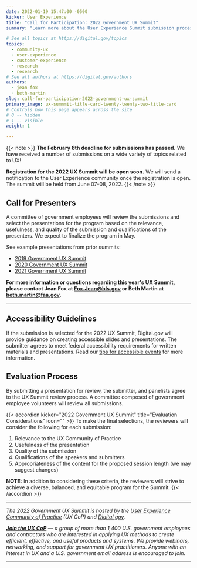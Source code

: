 ```yaml
---
date: 2022-01-19 15:47:00 -0500
kicker: User Experience
title: "Call for Participation: 2022 Government UX Summit"
summary: "Learn more about the User Experience Summit submission process, and submit your presentations for consideration!"

# See all topics at https://digital.gov/topics
topics:
  - community-ux
  - user-experience
  - customer-experience
  - research
  - research
# See all authors at https://digital.gov/authors
authors:
  - jean-fox
  - beth-martin
slug: call-for-participation-2022-government-ux-summit
primary_image: ux-summmit-title-card-twenty-twenty-two-title-card
# Controls how this page appears across the site
# 0 -- hidden
# 1 -- visible
weight: 1

---
```


{{< note >}}
**The February 8th deadline for submissions has passed.**
We have received a number of submissions on a wide variety of topics related to UX!

**Registration for the 2022 UX Summit will be open soon.**
We will send a notification to the User Experience community once the registration is open. The summit will be held from June 07-08, 2022.
{{< /note >}}

## Call for Presenters

A committee of government employees will review the submissions and select the presentations for the program based on the relevance, usefulness, and quality of the submission and qualifications of the presenters. We expect to finalize the program in May.

See example presentations from prior summits:

* [2019 Government UX Summit](https://digital.gov/event/2019/05/15/2019-government-ux-summit/)
* [2020 Government UX Summit](https://digital.gov/event/2020/07/28/2020-government-ux-summit/)
* [2021 Government UX Summit](https://digital.gov/event/2021/06/22/2021-user-experience-summit/)

**For more information or questions regarding this year's UX Summit, please contact Jean Fox at [Fox.Jean@bls.gov](mailto:Fox.Jean@bls.gov) or Beth Martin at [beth.martin@faa.gov](mailto:Beth.martin@faa.gov).**

- - -

## Accessibility Guidelines

If the submission is selected for the 2022 UX Summit, Digital.gov will provide guidance on creating accessible slides and presentations. The submitter agrees to meet federal accessibility requirements for written materials and presentations. Read our [tips for accessible events](https://github.com/GSA/digitalgov.gov/wiki/Accessible-Event-Tips) for more information.

## Evaluation Process 

By submitting a presentation for review, the submitter, and panelists agree to the UX Summit review process. A committee composed of government employee volunteers will review all submissions.

{{< accordion kicker="2022 Government UX Summit" title="Evaluation Considerations" icon="" >}} To make the final selections, the reviewers will consider the following for each submission:

1. Relevance to the UX Community of Practice
2. Usefulness of the presentation
3. Quality of the submission
4. Qualifications of the speakers and submitters
5. Appropriateness of the content for the proposed session length (we may suggest changes)

**NOTE:** In addition to considering these criteria, the reviewers will strive to achieve a diverse, balanced, and equitable program for the Summit.
{{< /accordion >}}

- - -

_The 2022 Government UX Summit is hosted by the [User Experience Community of Practice](https://digital.gov/communities/user-experience/) (UX CoP) and [Digital.gov](https://digital.gov/about/)._

_[**Join the UX CoP**](https://digital.gov/communities/user-experience/) — a group of more than 1,400 U.S. government employees and contractors who are interested in applying UX methods to create efficient, effective, and useful products and systems. We provide webinars, networking, and support for government UX practitioners. Anyone with an interest in UX and a U.S. government email address is encouraged to join._

- - -
